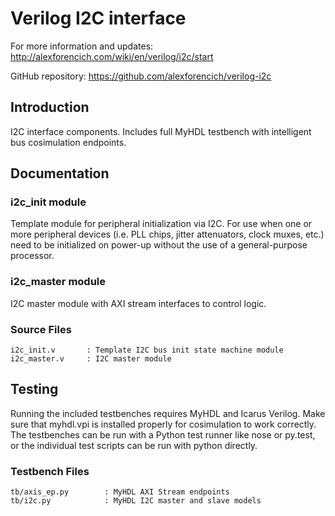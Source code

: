 # Verilog I2C interface

For more information and updates: http://alexforencich.com/wiki/en/verilog/i2c/start

GitHub repository: https://github.com/alexforencich/verilog-i2c

## Introduction

I2C interface components.  Includes full MyHDL testbench with intelligent bus
cosimulation endpoints.

## Documentation

### i2c_init module

Template module for peripheral initialization via I2C.  For use when one or
more peripheral devices (i.e. PLL chips, jitter attenuators, clock muxes,
etc.) need to be initialized on power-up without the use of a general-purpose
processor.  

### i2c_master module

I2C master module with AXI stream interfaces to control logic.  

### Source Files

    i2c_init.v       : Template I2C bus init state machine module
    i2c_master.v     : I2C master module

## Testing

Running the included testbenches requires MyHDL and Icarus Verilog.  Make sure
that myhdl.vpi is installed properly for cosimulation to work correctly.  The
testbenches can be run with a Python test runner like nose or py.test, or the
individual test scripts can be run with python directly.

### Testbench Files

    tb/axis_ep.py        : MyHDL AXI Stream endpoints
    tb/i2c.py            : MyHDL I2C master and slave models
